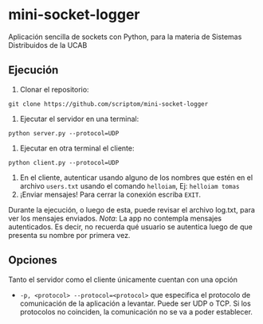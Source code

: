 # mini-socket-logger
Aplicación sencilla de sockets con Python, para la materia de Sistemas Distribuidos de la UCAB

## Ejecución
1. Clonar el repositorio: 
```shell
git clone https://github.com/scriptom/mini-socket-logger
```
1. Ejecutar el servidor en una terminal: 
```shell
python server.py --protocol=UDP
```
1. Ejecutar en otra terminal el cliente: 
```shell
python client.py --protocol=UDP
```
1. En el cliente, autenticar usando alguno de los nombres que estén en el archivo `users.txt` usando el comando `helloiam`, Ej: `helloiam tomas`
1. ¡Enviar mensajes! Para cerrar la conexión escriba `EXIT`.

Durante la ejecución, o luego de esta, puede revisar el archivo log.txt, para ver los mensajes enviados.
*Nota*: La app no contempla mensajes autenticados. Es decir, no recuerda qué usuario se autentica luego de que presenta su nombre por primera vez.

## Opciones
Tanto el servidor como el cliente únicamente cuentan con una opción
- `-p, <protocol> --protocol=<protocol>` que especifica el protocolo de comunicación de la aplicación a levantar. Puede ser UDP o TCP. Si los protocolos no coinciden, la comunicación no se va a poder establecer.
